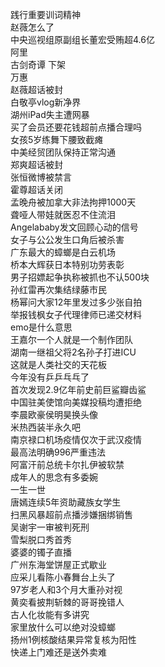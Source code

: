 践行重要训词精神  
赵薇怎么了  
中央巡视组原副组长董宏受贿超4.6亿  
阿里  
古剑奇谭 下架  
万惠  
赵薇超话被封  
白敬亭vlog新净界  
湖州iPad失主遭网暴  
买了会员还要花钱超前点播合理吗  
女孩5岁练舞下腰致截瘫  
中美经贸团队保持正常沟通  
郑爽超话被封  
张恒微博被禁言  
霍尊超话关闭  
孟晚舟被加拿大非法拘押1000天  
聋哑人带娃就医忍不住流泪  
Angelababy发文回顾心动的信号  
女子与公公发生口角后被杀害  
广东最大的蟑螂是白云机场  
桥本大辉获日本特别功劳表彰  
男子招嫖起争执称被抓也不认500块  
孙红雷再次集结绿藤市民  
杨幂问大家12年里发过多少张自拍  
举报钱枫女子代理律师已递交材料  
emo是什么意思  
王嘉尔一个人就是一个制作团队  
湖南一继祖父将2名孙子打进ICU  
这就是人类社交的天花板  
今年没有乒乒乓乓了  
首次发现2.9亿年前史前巨鲨瓣齿鲨  
中国驻美使馆向美媒投稿均遭拒绝  
李晨欧豪侯明昊换头像  
米热西装半永久吧  
南京禄口机场疫情仅次于武汉疫情  
最高法明确996严重违法  
阿富汗前总统卡尔扎伊被软禁  
成年人的思念有多委婉  
一生一世  
唐嫣连续5年资助藏族女学生  
扫黑风暴超前点播涉嫌捆绑销售  
吴谢宇一审被判死刑  
雪梨脱口秀首秀  
婆婆的镯子直播  
广州东海堂饼屋正式歇业  
应采儿看陈小春舞台上头了  
97岁老人和3个月大重孙对视  
黄奕看披荆斩棘的哥哥挽错人  
古人化妆能有多讲究  
家里放什么可以绝对没蟑螂  
扬州1例核酸结果异常复核为阳性  
快递上门难还是送外卖难  

